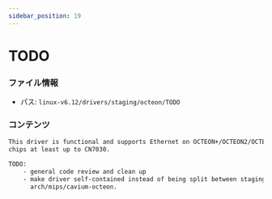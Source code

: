 ```yaml
---
sidebar_position: 19
---
```

# TODO

### ファイル情報

- パス: `linux-v6.12/drivers/staging/octeon/TODO`

### コンテンツ

```txt
This driver is functional and supports Ethernet on OCTEON+/OCTEON2/OCTEON3
chips at least up to CN7030.

TODO:
	- general code review and clean up
	- make driver self-contained instead of being split between staging and
	  arch/mips/cavium-octeon.


```
